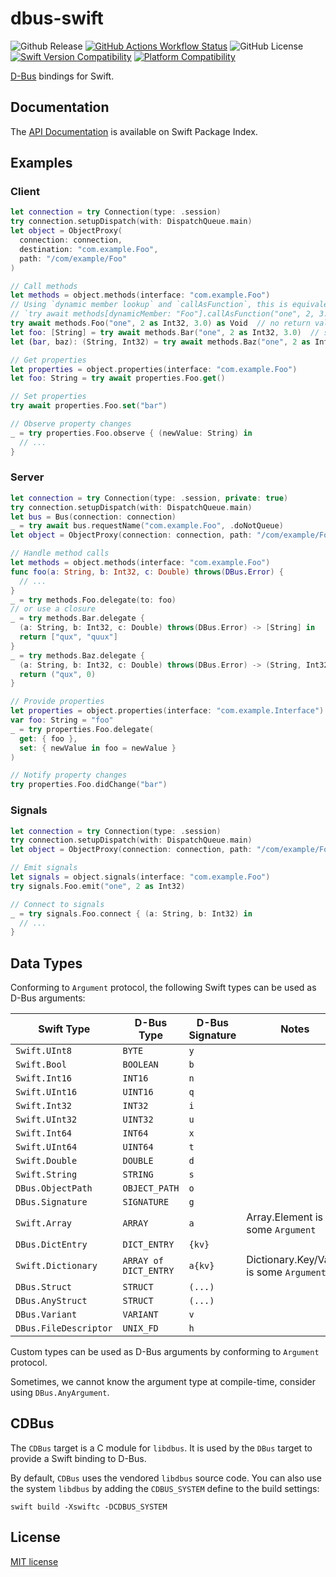 # dbus-swift

![Github Release](https://flat.badgen.net/github/release/suransea/dbus-swift)
[![GitHub Actions Workflow Status](https://img.shields.io/github/actions/workflow/status/suransea/dbus-swift/swift.yml?style=flat-square)](https://github.com/suransea/dbus-swift/actions)
![GitHub License](https://img.shields.io/github/license/suransea/dbus-swift?style=flat-square)
[![Swift Version Compatibility](https://img.shields.io/endpoint?url=https%3A%2F%2Fswiftpackageindex.com%2Fapi%2Fpackages%2Fsuransea%2Fdbus-swift%2Fbadge%3Ftype%3Dswift-versions&style=flat-square)](https://swiftpackageindex.com/suransea/dbus-swift)
[![Platform Compatibility](https://img.shields.io/endpoint?url=https%3A%2F%2Fswiftpackageindex.com%2Fapi%2Fpackages%2Fsuransea%2Fdbus-swift%2Fbadge%3Ftype%3Dplatforms&style=flat-square)](https://swiftpackageindex.com/suransea/dbus-swift)

[D-Bus](https://www.freedesktop.org/wiki/Software/dbus/) bindings for Swift.

## Documentation

The [API Documentation](https://swiftpackageindex.com/suransea/dbus-swift/main/documentation/dbus) is available on Swift Package Index.

## Examples

### Client

```swift
let connection = try Connection(type: .session)
try connection.setupDispatch(with: DispatchQueue.main)
let object = ObjectProxy(
  connection: connection,
  destination: "com.example.Foo",
  path: "/com/example/Foo"
)

// Call methods
let methods = object.methods(interface: "com.example.Foo")
// Using `dynamic member lookup` and `callAsFunction`, this is equivalent to
// `try await methods[dynamicMember: "Foo"].callAsFunction("one", 2, 3.0) as Void`
try await methods.Foo("one", 2 as Int32, 3.0) as Void  // no return value
let foo: [String] = try await methods.Bar("one", 2 as Int32, 3.0)  // single return value
let (bar, baz): (String, Int32) = try await methods.Baz("one", 2 as Int32, 3.0)  // multiple return values

// Get properties
let properties = object.properties(interface: "com.example.Foo")
let foo: String = try await properties.Foo.get()

// Set properties
try await properties.Foo.set("bar")

// Observe property changes
_ = try properties.Foo.observe { (newValue: String) in
  // ...
}
```

### Server

```swift
let connection = try Connection(type: .session, private: true)
try connection.setupDispatch(with: DispatchQueue.main)
let bus = Bus(connection: connection)
_ = try await bus.requestName("com.example.Foo", .doNotQueue)
let object = ObjectProxy(connection: connection, path: "/com/example/Foo")

// Handle method calls
let methods = object.methods(interface: "com.example.Foo")
func foo(a: String, b: Int32, c: Double) throws(DBus.Error) {
  // ...
}
_ = try methods.Foo.delegate(to: foo)
// or use a closure
_ = try methods.Bar.delegate {
  (a: String, b: Int32, c: Double) throws(DBus.Error) -> [String] in
  return ["qux", "quux"]
}
_ = try methods.Baz.delegate {
  (a: String, b: Int32, c: Double) throws(DBus.Error) -> (String, Int32) in
  return ("qux", 0)
}

// Provide properties
let properties = object.properties(interface: "com.example.Interface")
var foo: String = "foo"
_ = try properties.Foo.delegate(
  get: { foo },
  set: { newValue in foo = newValue }
)

// Notify property changes
try properties.Foo.didChange("bar")
```

### Signals

```swift
let connection = try Connection(type: .session)
try connection.setupDispatch(with: DispatchQueue.main)
let object = ObjectProxy(connection: connection, path: "/com/example/Foo")

// Emit signals
let signals = object.signals(interface: "com.example.Foo")
try signals.Foo.emit("one", 2 as Int32)

// Connect to signals
_ = try signals.Foo.connect { (a: String, b: Int32) in
  // ...
}
```

## Data Types

Conforming to `Argument` protocol, the following Swift types can be used as D-Bus arguments:

| Swift Type            | D-Bus Type            | D-Bus Signature | Notes                                   |
| --------------------- | --------------------- | --------------- | --------------------------------------- |
| `Swift.UInt8`         | `BYTE`                | `y`             |                                         |
| `Swift.Bool`          | `BOOLEAN`             | `b`             |                                         |
| `Swift.Int16`         | `INT16`               | `n`             |                                         |
| `Swift.UInt16`        | `UINT16`              | `q`             |                                         |
| `Swift.Int32`         | `INT32`               | `i`             |                                         |
| `Swift.UInt32`        | `UINT32`              | `u`             |                                         |
| `Swift.Int64`         | `INT64`               | `x`             |                                         |
| `Swift.UInt64`        | `UINT64`              | `t`             |                                         |
| `Swift.Double`        | `DOUBLE`              | `d`             |                                         |
| `Swift.String`        | `STRING`              | `s`             |                                         |
| `DBus.ObjectPath`     | `OBJECT_PATH`         | `o`             |                                         |
| `DBus.Signature`      | `SIGNATURE`           | `g`             |                                         |
| `Swift.Array`         | `ARRAY`               | `a`             | Array.Element is some `Argument`        |
| `DBus.DictEntry`      | `DICT_ENTRY`          | `{kv}`          |                                         |
| `Swift.Dictionary`    | `ARRAY of DICT_ENTRY` | `a{kv}`         | Dictionary.Key/Value is some `Argument` |
| `DBus.Struct`         | `STRUCT`              | `(...)`         |                                         |
| `DBus.AnyStruct`      | `STRUCT`              | `(...)`         |                                         |
| `DBus.Variant`        | `VARIANT`             | `v`             |                                         |
| `DBus.FileDescriptor` | `UNIX_FD`             | `h`             |                                         |

Custom types can be used as D-Bus arguments by conforming to `Argument` protocol.

Sometimes, we cannot know the argument type at compile-time, consider using `DBus.AnyArgument`.

## CDBus

The `CDBus` target is a C module for `libdbus`.
It is used by the `DBus` target to provide a Swift binding to D-Bus.

By default, `CDBus` uses the vendored `libdbus` source code.
You can also use the system `libdbus` by adding the `CDBUS_SYSTEM` define to the build settings:

```shell
swift build -Xswiftc -DCDBUS_SYSTEM
```

## License

[MIT license](LICENSE)
